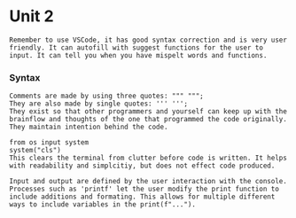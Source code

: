 
# Unit 2 
	Remember to use VSCode, it has good syntax correction and is very user friendly. It can autofill with suggest functions for the user to input. It can tell you when you have mispelt words and functions.

### Syntax
	Comments are made by using three quotes: """ """;
	They are also made by single quotes: ''' ''';
	They exist so that other programmers and yourself can keep up with the brainflow and thoughts of the one that programmed the code originally. They maintain intention behind the code.

	from os input system 
	system("cls")
	This clears the terminal from clutter before code is written. It helps with readability and simplcitiy, but does not effect code produced.

	Input and output are defined by the user interaction with the console. Processes such as 'printf' let the user modify the print function to include additions and formating. This allows for multiple different ways to include variables in the print(f"...").